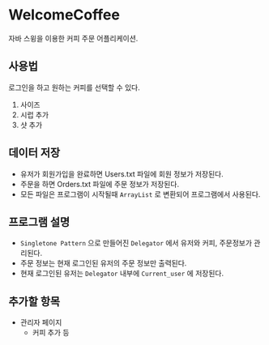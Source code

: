 # WelcomeCoffee
자바 스윙을 이용한 커피 주문 어플리케이션.

## 사용법
로그인을 하고 원하는 커피를 선택할 수 있다.
1. 사이즈
2. 시럽 추가
3. 샷 추가

## 데이터 저장
+ 유저가 회원가입을 완료하면 Users.txt 파일에 회원 정보가 저장된다.
+ 주문을 하면 Orders.txt 파일에 주문 정보가 저장된다.
+ 모든 파일은 프로그램이 시작될때 ```ArrayList``` 로 변환되어 프로그램에서 사용된다.


## 프로그램 설명
+ ```Singletone Pattern``` 으로 만들어진 ```Delegator``` 에서 유저와 커피, 주문정보가 관리된다.
+ 주문 정보는 현재 로그인된 유저의 주문 정보만 출력된다.
+ 현재 로그인된 유저는 ```Delegator``` 내부에 ```Current_user``` 에 저장된다.

## 추가할 항목
+ 관리자 페이지
  + 커피 추가 등

